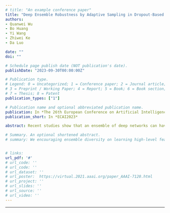 ```yaml
---
# title: "An example conference paper"
title: "Deep Ensemble Robustness by Adaptive Sampling in Dropout-Based Simultaneous Training"
authors:
- Quanwei Wu
- Bo Huang
- Yi Wang
- Zhiwei Ke
- Da Luo

date: ""
doi: ""

# Schedule page publish date (NOT publication's date).
publishDate: "2023-09-30T00:00:00Z"

# Publication type.
# Legend: 0 = Uncategorized; 1 = Conference paper; 2 = Journal article;
# 3 = Preprint / Working Paper; 4 = Report; 5 = Book; 6 = Book section;
# 7 = Thesis; 8 = Patent
publication_types: ["1"]

# Publication name and optional abbreviated publication name.
publication: In *The 26th European Conference on Artificial Intelligence*
publication_short: In *ECAI2023*

abstract: Recent studies show that an ensemble of deep networks can have better adversarial robustness by increasing the deep feature learning diversity of base models to limit the adversarial transferability. However, existing schemes mostly rely on a second-order method for gradient regularization which usually involves a heavy computation overhead. In this paper, we propose a simple yet effective method which eliminates the use of a second-order optimization and significantly reduces the computation complexity of regularized simultaneous training of deep ensemble networks. For the first time, we show analytically that stochastic regularization by the proposed approach can promote both model smoothness and feature diversity of representation learning in the deep space. We also show that the proposed method is able to achieve a better gain of certified robustness. This is due to the effect of a prioritized feature selection enabled by an adaptive and continuous sampling of neuron activation among the base networks. Experimental results show that our method can improve adversarial robustness significantly comparing with the existing ensemble models on several image benchmark datasets. The ensemble performance can be further boosted by complementing the stochastic regularization approach with other defense paradigms such as adversarial training.

# Summary. An optional shortened abstract.
# summary: We encouraging ensemble diversity on learning high-level feature representations and gradient dispersion in simultaneous training of deep ensemble networks.


# links:
url_pdf: '#'
# url_code: ''
# url_code: ''
# url_dataset: ''
# url_poster:  https://virtual.2021.aaai.org/paper_AAAI-7120.html
# url_project: ''
# url_slides: ''
# url_source: ''
# url_video: ''
---
```

---
